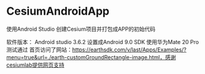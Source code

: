 # CesiumAndroidApp
使用Android Studio 创建Cesium项目并打包成APP的初始代码

软件版本：
Android studio 3.6.2
设置成Android 9.0 SDK
使用华为Mate 20 Pro测试通过
首页访问了网站：https://earthsdk.com/v/last/Apps/Examples/?menu=true&url=./earth-customGroundRectangle-image.html，感谢cesiumlab提供网页支持



